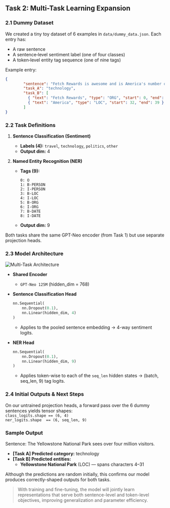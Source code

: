 
## Task 2: Multi-Task Learning Expansion

### 2.1 Dummy Dataset  
We created a tiny toy dataset of 6 examples in `data/dummy_data.json`. Each entry has:  
- A raw sentence  
- A sentence‐level sentiment label (one of four classes)  
- A token‐level entity tag sequence (one of nine tags)  

Example entry:
```json
{
		"sentence": "Fetch Rewards is awesome and is America's number one app",
		"task_A": "technology",
		"task_B": [
		  { "text": "Fetch Rewards", "type": "ORG", "start": 0, "end": 13 },
		  { "text": "America", "type": "LOC", "start": 32, "end": 39 }
		]
}
```

### 2.2 Task Definitions  
1. **Sentence Classification (Sentiment)**  
   - **Labels (4):** `travel`, `technology`, `politics`, `other`  
   - **Output dim:** 4  

2. **Named Entity Recognition (NER)**  
   - **Tags (9):**  
     ```
     0: O
     1: B-PERSON
     2: I-PERSON
     3: B-LOC
     4: I-LOC
     5: B-ORG
     6: I-ORG
     7: B-DATE
     8: I-DATE
     ```  
   - **Output dim:** 9  

Both tasks share the same GPT-Neo encoder (from Task 1) but use separate projection heads.

### 2.3 Model Architecture  
![Multi-Task Architecture](images/task2_architecture.png)  

- **Shared Encoder**  
  - `GPT-Neo 125M` (hidden_dim = 768)  

- **Sentence Classification Head**  
  ```python
  nn.Sequential(
      nn.Dropout(0.1),
      nn.Linear(hidden_dim, 4)
  )
  ```  
  - Applies to the pooled sentence embedding → 4-way sentiment logits.

- **NER Head**  
  ```python
  nn.Sequential(
      nn.Dropout(0.1),
      nn.Linear(hidden_dim, 9)
  )
  ```  
  - Applies token-wise to each of the `seq_len` hidden states → (batch, seq_len, 9) tag logits.

### 2.4 Initial Outputs & Next Steps  
On our untrained projection heads, a forward pass over the 6 dummy sentences yields tensor shapes:  
`class_logits.shape == (6, 4)`  
`ner_logits.shape  == (6, seq_len, 9)`  
### Sample Output

Sentence: The Yellowstone National Park sees over four million visitors.

- **[Task A] Predicted category:** technology  
- **[Task B] Predicted entities:**
  - **Yellowstone National Park** (LOC) — spans characters 4–31  



Although the predictions are random initially, this confirms our model produces correctly-shaped outputs for both tasks. 
> With training and fine-tuning, the model will jointly learn representations that serve both sentence-level and token-level objectives, improving generalization and parameter efficiency.  
<!-- ```

### 2.4 Forward Pass (Pseudo-Code)  
```python
# 1. Encode
embeddings, token_embeddings = encoder(sentences)
#   embeddings: (batch, hidden_dim)
#   token_embeddings: (batch, seq_len, hidden_dim)

# 2. Sentence classification
class_logits = classification_head(embeddings)       # → (batch, 4)

# 3. Token-level NER
ner_logits = ner_head(token_embeddings)              # → (batch, seq_len, 9)
```

### 2.5 Losses & Multi-Task Objective  
- **Sentence classification loss**  
  ```python
  loss_class = CrossEntropyLoss(class_logits, sentiment_labels)
  ```  
- **NER loss** (ignore padding tokens)  
  ```python
  loss_ner = CrossEntropyLoss(
      ner_logits.view(-1, 9),
      entity_labels.view(-1),
      ignore_index=pad_token_id
  )
  ```  
- **Total loss**  
  ```
  L_total = α * loss_class + β * loss_ner
  ```  
  - Start with α = β = 1.0; adjust if one task’s loss dominates. -->